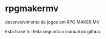 # rpgmakermv
desenvolvimento de jogos em RPG MAKER MV

Esta frase foi feita seguinto o manual do github.

